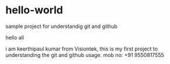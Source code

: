 # hello-world
sample project for understandig git and github

hello all

i am keerthipaul kumar from Visiontek, this is my first project to understanding the git and github usage.
mob no: +91 9550817555
